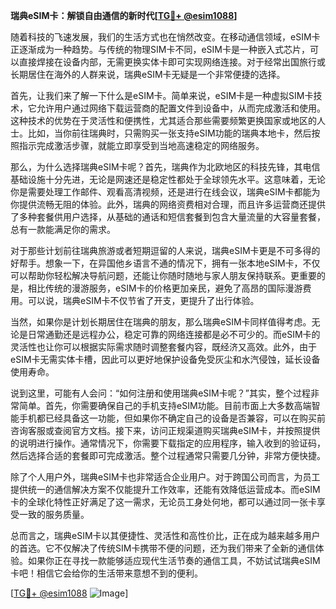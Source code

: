 **瑞典eSIM卡：解锁自由通信的新时代[[TG💪+ @esim1088](https://t.me/s/esim1088)]**

随着科技的飞速发展，我们的生活方式也在悄然改变。在移动通信领域，eSIM卡正逐渐成为一种趋势。与传统的物理SIM卡不同，eSIM卡是一种嵌入式芯片，可以直接焊接在设备内部，无需更换实体卡即可实现网络连接。对于经常出国旅行或长期居住在海外的人群来说，瑞典eSIM卡无疑是一个非常便捷的选择。

首先，让我们来了解一下什么是eSIM卡。简单来说，eSIM卡是一种虚拟SIM卡技术，它允许用户通过网络下载运营商的配置文件到设备中，从而完成激活和使用。这种技术的优势在于灵活性和便携性，尤其适合那些需要频繁更换国家或地区的人士。比如，当你前往瑞典时，只需购买一张支持eSIM功能的瑞典本地卡，然后按照指示完成激活步骤，就能立即享受到当地高速稳定的网络服务。

那么，为什么选择瑞典eSIM卡呢？首先，瑞典作为北欧地区的科技先锋，其电信基础设施十分先进，无论是网速还是稳定性都处于全球领先水平。这意味着，无论你是需要处理工作邮件、观看高清视频，还是进行在线会议，瑞典eSIM卡都能为你提供流畅无阻的体验。此外，瑞典的网络资费相对合理，而且许多运营商还提供了多种套餐供用户选择，从基础的通话和短信套餐到包含大量流量的大容量套餐，总有一款能满足你的需求。

对于那些计划前往瑞典旅游或者短期逗留的人来说，瑞典eSIM卡更是不可多得的好帮手。想象一下，在异国他乡语言不通的情况下，拥有一张本地eSIM卡，不仅可以帮助你轻松解决导航问题，还能让你随时随地与家人朋友保持联系。更重要的是，相比传统的漫游服务，eSIM卡的价格更加亲民，避免了高昂的国际漫游费用。可以说，瑞典eSIM卡不仅节省了开支，更提升了出行体验。

当然，如果你是计划长期居住在瑞典的朋友，那么瑞典eSIM卡同样值得考虑。无论是日常通勤还是远程办公，稳定可靠的网络连接都是必不可少的。而eSIM卡的灵活性也让你可以根据实际需求随时调整套餐内容，既经济又高效。此外，由于eSIM卡无需实体卡槽，因此可以更好地保护设备免受灰尘和水汽侵蚀，延长设备使用寿命。

说到这里，可能有人会问：“如何注册和使用瑞典eSIM卡呢？”其实，整个过程非常简单。首先，你需要确保自己的手机支持eSIM功能。目前市面上大多数高端智能手机都已经具备这一功能，但如果你不确定自己的设备是否兼容，可以在购买前咨询客服或查阅官方文档。接下来，访问正规渠道购买瑞典eSIM卡，并按照提供的说明进行操作。通常情况下，你需要下载指定的应用程序，输入收到的验证码，然后选择合适的套餐即可完成激活。整个过程通常只需要几分钟，非常方便快捷。

除了个人用户外，瑞典eSIM卡也非常适合企业用户。对于跨国公司而言，为员工提供统一的通信解决方案不仅能提升工作效率，还能有效降低运营成本。而eSIM卡的全球化特性正好满足了这一需求，无论员工身处何地，都可以通过同一张卡享受一致的服务质量。

总而言之，瑞典eSIM卡以其便捷性、灵活性和高性价比，正在成为越来越多用户的首选。它不仅解决了传统SIM卡携带不便的问题，还为我们带来了全新的通信体验。如果你正在寻找一款能够适应现代生活节奏的通信工具，不妨试试瑞典eSIM卡吧！相信它会给你的生活带来意想不到的便利。

[[TG💪+ @esim1088](https://t.me/s/esim1088) ![Image](https://i.postimg.cc/4NQfJmqS/Snipaste-2025-05-13-00-14-12.png)]